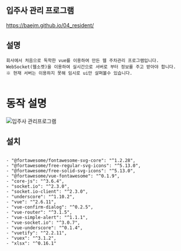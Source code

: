 ## 입주사 관리 프로그램


https://baejm.github.io/04_resident/




## 설명 

```
회사에서 처음으로 독학한 vue를 이용하여 만든 웹 주차관리 프로그램입니다.
WebSocket(웹소켓)을 이용하여 실시간으로 서버로 부터 정보를 주고 받아야 합니다.
※ 현재 서버는 이용하지 못해 임시로 ui만 살펴볼수 있습니다. 


```



# 동작 설명
![입주사 관리프로그램](https://user-images.githubusercontent.com/35725338/113373386-b033be00-93a5-11eb-8d0b-f10935d5b3ce.gif)




## 설치
```

- "@fortawesome/fontawesome-svg-core": "^1.2.28",
- "@fortawesome/free-regular-svg-icons": "^5.13.0",
- "@fortawesome/free-solid-svg-icons": "^5.13.0",
- "@fortawesome/vue-fontawesome": "^0.1.9",
- "core-js": "^3.6.4",
- "socket.io": "^2.3.0",
- "socket.io-client": "^2.3.0",
- "underscore": "^1.10.2",
- "vue": "^2.6.11",
- "vue-confirm-dialog": "^0.2.5",
- "vue-router": "^3.1.5",
- "vue-simple-alert": "^1.1.1",
- "vue-socket.io": "^3.0.7",
- "vue-underscore": "^0.1.4",
- "vuetify": "^2.2.11",
- "vuex": "^3.1.2",
- "xlsx": "^0.16.1"

```
